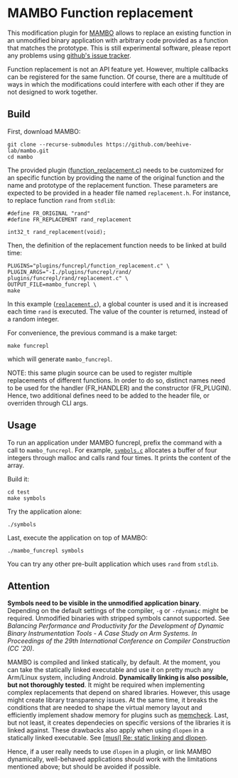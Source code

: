 MAMBO Function replacement
==========================

This modification plugin for [MAMBO](https://github.com/beehive-lab/mambo) allows to replace an existing function in an unmodified binary application with arbitrary code provided as a function
that matches the prototype. This is still experimental software, please report any problems using [github's issue tracker](https://github.com/beehive-lab/mambo/issues).

Function replacement is not an API feature yet. However, multiple callbacks can be registered for the same function. Of course, there are a multitude of ways in which the modifications could interfere with each other if they are not designed to work together.

Build
-----

First, download MAMBO:

    git clone --recurse-submodules https://github.com/beehive-lab/mambo.git
    cd mambo

The provided plugin ([function_replacement.c](function_replacement.c)) needs to be customized for an specific function by providing the name of the original function and the name and prototype of the replacement function. These parameters are expected to be provided in a header file named `replacement.h`. For instance, to replace function `rand` from `stdlib`:

    #define FR_ORIGINAL "rand"
    #define FR_REPLACEMENT rand_replacement

    int32_t rand_replacement(void);

Then, the definition of the replacement function needs to be linked at build time:

    PLUGINS="plugins/funcrepl/function_replacement.c" \
    PLUGIN_ARGS="-I./plugins/funcrepl/rand/ plugins/funcrepl/rand/replacement.c" \
    OUTPUT_FILE=mambo_funcrepl \
    make

In this example ([`replacement.c`](rand/replacement.c)), a global counter is used and it is increased each time `rand` is executed. The value of the counter is returned, instead of a random integer.

For convenience, the previous command is a make target:

    make funcrepl

which will generate `mambo_funcrepl`.

NOTE: this same plugin source can be used to register multiple replacements of different functions. In order to do so, distinct names need to be used for the handler (FR_HANDLER) and the constructor (FR_PLUGIN). Hence, two additional defines need to be added to the header file, or overriden through CLI args.

Usage
-----

To run an application under MAMBO funcrepl, prefix the command with a call to `mambo_funcrepl`. For example, [`symbols.c`](../../test/symbols.c) allocates a buffer of four integers through malloc and calls rand four times. It prints the content of the array.

Build it:

    cd test
    make symbols

Try the application alone:

    ./symbols

Last, execute the application on top of MAMBO:

    ./mambo_funcrepl symbols

You can try any other pre-built application which uses `rand` from `stdlib`.

Attention
---------

**Symbols need to be visible in the unmodified application binary**. Depending on the default settings of the compiler, `-g` or `-rdynamic` might be required. Unmodified binaries with stripped symbols cannot supported. See *Balancing Performance and Productivity for the Development of Dynamic Binary Instrumentation Tools - A Case Study on Arm Systems. In Proceedings of the 29th International Conference on Compiler Construction (CC '20)*.

MAMBO is compiled and linked statically, by default. At the moment, you can take the statically linked executable and use it on pretty much any Arm/Linux system, including Android. **Dynamically linking is also possible, but not thoroughly tested**. It might be required when implementing complex replacements that depend on shared libraries. However, this usage might create library transparency issues. At the same time, it breaks the conditions that are needed to shape the virtual memory layout and efficiently implement shadow memory for plugins such as [memcheck](../memcheck). Last, but not least, it creates dependecies on specific versions of the libraries it is linked against. These drawbacks also apply when using `dlopen` in a statically linked executable. See [[musl] Re: static linking and dlopen](https://www.openwall.com/lists/musl/2012/12/08/4).

Hence, if a user really needs to use `dlopen` in a plugin, or link MAMBO dynamically, well-behaved applications should work with the limitations mentioned above; but should be avoided if possible.
